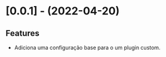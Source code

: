 
[//]: # (s-0.0.1)
  
# [0.0.1] - (2022-04-20)

## Features
* Adiciona uma configuração base para o um plugin custom.

[//]: # (e-0.0.1)

